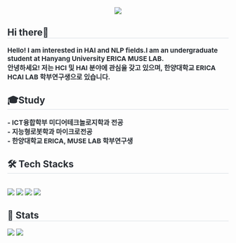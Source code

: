 <div align= "center">
    <img src="https://capsule-render.vercel.app/api?type=waving&color=0:befeee,100:bdcaff&height=120&text=Lim%20Donghui&animation=&fontColor=8ed67a&fontSize=50" />
    </div>
    <div style="text-align: left;"> 
    <h2 style="border-bottom: 1px solid #d8dee4; color: #282d33;">  Hi there👋 </h2>  
    <div style="font-weight: 700; font-size: 15px; text-align: left; color: #282d33;"> Hello! I am interested in HAI and NLP fields.</li></li>I am an undergraduate student at Hanyang University ERICA MUSE LAB. <br>안녕하세요! 저는 HCI 및 HAI 분야에 관심을 갖고 있으며, 한양대학교 ERICA HCAI LAB 학부연구생으로 있습니다.</bt> </div> 
    </div>
    <div style="text-align: left;"> 
    <h2 style="border-bottom: 1px solid #d8dee4; color: #282d33;"> 🎓Study </h2>  
    <div style="font-weight: 700; font-size: 15px; text-align: left; color: #282d33;">
        -  ICT융합학부 미디어테크놀로지학과 전공
        <br>-  지능형로봇학과 마이크로전공
        <br> -  한양대학교 ERICA, MUSE LAB 학부연구생 </div> 
    </div>
    <div style="text-align: left;">
    <h2 style="border-bottom: 1px solid #d8dee4; color: #282d33;"> 🛠️ Tech Stacks </h2> <br> 
    <div style="margin: ; text-align: left;" "text-align: left;"> <img src="https://img.shields.io/badge/Java-007396?style=flat&logo=Java&logoColor=white">
          <img src="https://img.shields.io/badge/Python-3776AB?style=flat&logo=Python&logoColor=white">
          <img src="https://img.shields.io/badge/Linux-FCC624?style=flat&logo=Linux&logoColor=white">
          <img src="https://img.shields.io/badge/PyTorch-EE4C2C?style=flat&logo=PyTorch&logoColor=white">
          </div>
    </div>
    <div style="text-align: left;"> 
    <h2 style="border-bottom: 1px solid #d8dee4; color: #282d33;"> 🏅 Stats </h2> <div style="text-align: left;"> <img src="https://github-readme-stats.vercel.app/api?username=star1sh&bg_color=180,00000000,00000000&title_color=89c7e1&text_color=89c7e1"
         /> <img src="https://github-readme-stats.vercel.app/api/top-langs/?username=star1sh&layout=compact&bg_color=180,00000000,00000000&title_color=89c7e1&text_color=89c7e1"
           /> </div> 
    </div>
    


<!--
**star1sh/star1sh** is a ✨ _special_ ✨ repository because its `README.md` (this file) appears on your GitHub profile.

Here are some ideas to get you started:

- 🔭 I’m currently working on ...
- 🌱 I’m currently learning ...
- 👯 I’m looking to collaborate on ...
- 🤔 I’m looking for help with ...
- 💬 Ask me about ...
- 📫 How to reach me: ...
- 😄 Pronouns: ...
- ⚡ Fun fact: ...
-->
